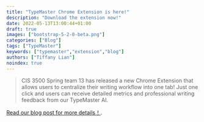 ```yaml
---
title: "TypeMaster Chrome Extension is here!"
description: "Download the extension now!"
date: 2022-05-13T13:00:44+01:00
draft: true
images: ["bootstrap-5-2-0-beta.png"]
categories: ["Blog"]
tags: ["TypeMaster"]
keywords: ["typemaster","extension","blog"]
authors: ["Tiffany Lian"]
noindex: true
---
```


> CIS 3500 Spring team 13 has released a new Chrome Extension that allows users to centralize their writing workflow into one tab! Just one click and users can receive detailed metrics and professional writing feedback from our TypeMaster AI.

[Read our blog post for more details！](https://blog.getbootstrap.com/2022/05/13/bootstrap-5-2-0-beta/).
